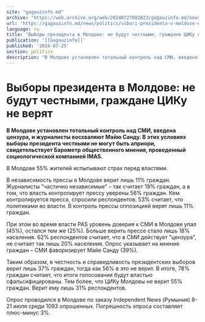 ```yaml
---
site: "gagauzinfo.md"
archive: "https://web.archive.org/web/20240727002023/gagauzinfo.md/news/politics/vibori-prezidenta-v-moldove-ne-budut-chestnimi-grazhdane-tsiku-ne-veryat"
url: "https://gagauzinfo.md/news/politics/vibori-prezidenta-v-moldove-ne-budut-chestnimi-grazhdane-tsiku-ne-veryat"
language: ru
title: "Выборы президента в Молдове: не будут честными, граждане ЦИКу не верят"
publication: '[[Gagauzinfo]]'
published: '2024-07-25'
section: politics
description: "В Молдове установлен тотальный контроль над СМИ, введена цензура, и журналисты восхваляют Майю Санду. В этих условиях выборы президента честными не могут быть априори, свидетельствует Барометр общественного мнения, проведенный социологической компанией IMAS."
---
```


# Выборы президента в Молдове: не будут честными, граждане ЦИКу не верят

**В Молдове установлен тотальный контроль над СМИ, введена цензура, и журналисты восхваляют Майю Санду. В этих условиях выборы президента честными не могут быть априори, свидетельствует Барометр общественного мнения, проведенный социологической компанией IMAS.**

В Молдове 55% жителей испытывают страх перед властями.

В независимость прессы в Молдове верит лишь 11% граждан. Журналисты "частично независимые" – так считает 19% граждан, а в том, что власть контролирует прессу уверены 56% граждан. Кем контролируется пресса, спросили респондентов. 53% считает, что политиками во власти. В контроль прессы оппозицией верят лишь 11% граждан.

При этом во время власти PAS уровень доверия к СМИ в Молдове упал (45%), остался тем же (25%). Больше верить прессе стало лишь 18% населения. 62% респондентов считает, что в СМИ действует "цензура", не считает так лишь 20% населения. Опрос указывает на мнение граждан – СМИ фаворизирует Майе Санду (39%).

Таким образом, в честность и справедливость президентских выборов верит лишь 37% граждан, тогда как 56% в это не верит. В итоге, 78% граждан считает, что итоги голосования будут властью сфальсифицированы. Тем более, что ЦИКу Молдовы не верит 55% граждан. Верит ему лишь 31% респондентов.

Опрос проводился в Молдове по заказу Independent News (Румыния) 8-21 июля среди 1093 опрошенных. Погрешность опроса составляет плюс-минус 3%.
